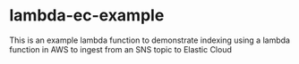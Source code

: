 # lambda-ec-example
This is an example lambda function to demonstrate indexing using a lambda function in AWS to ingest from an SNS topic to Elastic Cloud
